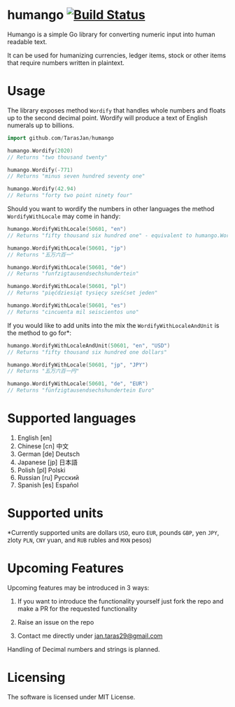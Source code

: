 # humango [![Build Status](https://travis-ci.com/TarasJan/humango.svg?branch=master)](https://travis-ci.com/TarasJan/humango)
Humango is a simple Go library for converting numeric input into human readable text. 

It can be used for humanizing currencies, ledger items, stock or other items that require numbers written in plaintext.

# Usage

The library exposes method `Wordify` that handles whole numbers and floats up to the second decimal point. Wordify will produce a text of English numerals up to billions.

```go
import github.com/TarasJan/humango

humango.Wordify(2020)
// Returns "two thousand twenty"

humango.Wordify(-771)
// Returns "minus seven hundred seventy one"

humango.Wordify(42.94)
// Returns "forty two point ninety four"

```

Should you want to wordify the numbers in other languages the method `WordifyWithLocale` may come in handy:
```go
humango.WordifyWithLocale(50601, "en")
// Returns "fifty thousand six hundred one" - equivalent to humango.Wordify(50601)

humango.WordifyWithLocale(50601, "jp")
// Returns "五万六百一"

humango.WordifyWithLocale(50601, "de")
// Returns "funfzigtausendsechshundertein"

humango.WordifyWithLocale(50601, "pl")
// Returns "pięćdziesiąt tysięcy sześćset jeden"

humango.WordifyWithLocale(50601, "es")
// Returns "cincuenta mil seiscientos uno"
```

If you would like to add units into the mix the `WordifyWithLocaleAndUnit` is the method to go for\*:
```go
humango.WordifyWithLocaleAndUnit(50601, "en", "USD")
// Returns "fifty thousand six hundred one dollars"

humango.WordifyWithLocale(50601, "jp", "JPY")
// Returns "五万六百一円"

humango.WordifyWithLocale(50601, "de", "EUR")
// Returns "fünfzigtausendsechshundertein Euro"
```

# Supported languages
1. English [en]
2. Chinese [cn] 中文
3. German [de] Deutsch
4. Japanese [jp] 日本語
5. Polish [pl] Polski
6. Russian [ru] Русский
7. Spanish [es] Español

 
# Supported units

\*Currently supported units are dollars `USD`, euro `EUR`, pounds `GBP`, yen `JPY`, zloty `PLN`, `CNY` yuan, and `RUB` rubles and `MXN` pesos)

# Upcoming Features

Upcoming features may be introduced in 3 ways:

1. If you want to introduce the functionality yourself just fork the repo and make a PR for the requested functionality

2. Raise an issue on the repo

3. Contact me directly under jan.taras29@gmail.com

Handling of Decimal numbers and strings is planned.

# Licensing

The software is licensed under MIT License.
